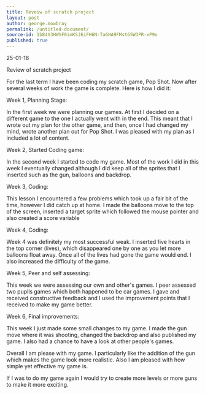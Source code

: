 ```yaml
---
title: Reveiw of scratch project
layout: post
author: george.mowbray
permalink: /untitled-document/
source-id: 1b84X3HWhF0imKSJ6iFH6N-Ta6HA9FMst65W3PR-xP9o
published: true
---
```

25-01-18

Review of scratch project

For the last term I have been coding my scratch game, Pop Shot. Now after several weeks of work the game is complete. Here is how I did it:

Week 1, Planning Stage:

In the first week we were planning our games. At first I decided on a different game to the one I actually went with in the end. This meant that I wrote out my plan for the other game, and then, once I had changed my mind, wrote another plan out for Pop Shot. I was pleased with my plan as I included a lot of content.

Week 2, Started Coding game:

In the second week I started to code my game. Most of the work I did in this week I eventually changed although I did keep all of the sprites that I inserted such as the gun, balloons and backdrop.

Week 3, Coding:

This lesson I encountered a few problems which took up a fair bit of the time, however I did catch up at home. I made the balloons move to the top of the screen, inserted a target sprite which followed the mouse pointer and also created a score variable

Week 4, Coding:

Week 4 was definitely my most successful weak. I inserted five hearts in the top corner (lives), which disappeared one by one as you let more balloons float away. Once all of the lives had gone the game would end. I also increased the difficulty of the game.

Week 5, Peer and self assessing:

This week we were assessing our own and other's games. I peer assessed two pupils games which both happened to be car games. I gave and received constructive feedback and I used the improvement points that I received to make my game better.

Week 6, Final improvements:

This week I just made some small changes to my game. I made the gun move where it was shooting, changed the backdrop and also published my game. I also had a chance to have a look at other people's games.

Overall I am please with my game. I particularly like the addition of the gun which makes the game look more realistic. Also I am pleased with how simple yet effective my game is.

If I was to do my game again I would try to create more levels or more guns to make it more exciting.

